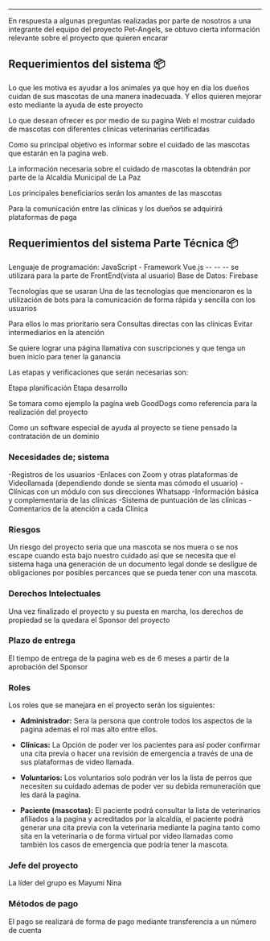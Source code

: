 ﻿
---
En respuesta a algunas preguntas realizadas por parte de nosotros a una integrante del equipo del proyecto Pet-Angels, se obtuvo cierta información relevante sobre el proyecto que quieren encarar


## **Requerimientos del sistema   📦**


Lo que les motiva es ayudar a los animales ya que hoy en día los dueños cuidan de sus mascotas de una manera inadecuada. Y ellos quieren mejorar esto mediante la ayuda de este proyecto

Lo que desean ofrecer es por medio de su pagina Web el mostrar cuidado de mascotas con diferentes clínicas veterinarias certificadas

Como su principal objetivo es informar sobre el cuidado de las mascotas que estarán en la pagina web.

La información necesaria sobre el cuidado de mascotas la obtendrán por parte de la Alcaldía Municipal de La Paz

Los principales beneficiarios serán los amantes de las mascotas

Para la comunicación entre las clínicas y los dueños se adquirirá plataformas de paga


## **Requerimientos del sistema  Parte Técnica 📦**

Lenguaje de programación: JavaScript - 
Framework Vue.js  -- -- -- se utilizara para la parte de FrontEnd(vista al usuario)
Base de Datos: Firebase

Tecnologías que se usaran
Una de las tecnologías que mencionaron es la utilización de bots para la comunicación de forma rápida y sencilla con los usuarios 


Para ellos lo mas prioritario sera
Consultas directas con las clínicas
Evitar intermediarios en la atención

Se quiere lograr una página llamativa con suscripciones y que tenga un buen inicio para tener la ganancia

Las etapas y verificaciones que serán necesarias son:

Etapa planificación
Etapa desarrollo

Se tomara como ejemplo la pagina web GoodDogs como referencia para la realización del proyecto

Como un software especial de ayuda al proyecto se tiene pensado la contratación de un dominio

### **Necesidades de; sistema**

-Registros de los usuarios
-Enlaces con Zoom y otras plataformas de Videollamada (dependiendo donde se sienta mas cómodo el usuario)
-Clínicas con un módulo con sus direcciones Whatsapp
-Información básica y complementaria de las clínicas
-Sistema de puntuación de las clínicas
-Comentarios de la atención a cada Clínica 

### **Riesgos**

Un riesgo del proyecto seria que una mascota se nos muera o se nos escape cuando esta bajo nuestro cuidado así que se necesita que el sistema  haga una generación de un documento legal donde se desligue de obligaciones por posibles percances que se pueda tener con una mascota.
### **Derechos Intelectuales**
Una vez finalizado el proyecto y su puesta en marcha, los derechos de propiedad se la quedara el Sponsor del proyecto

### **Plazo de entrega**
El tiempo de entrega de la pagina web es de 6 meses a partir de la aprobación del Sponsor 

### **Roles**
Los roles que se manejara en el proyecto serán los siguientes:

* **Administrador:** Sera la persona que controle todos los aspectos de la pagina ademas el rol mas alto entre ellos.

* **Clínicas:** La Opción de poder ver los pacientes para así poder confirmar una cita previa o hacer una revisión de emergencia a través de una de sus plataformas de video llamada.

* **Voluntarios:** Los voluntarios solo podrán ver los la lista de perros que necesiten su cuidado ademas de poder ver su debida remuneración que les dará la pagina.

* **Paciente (mascotas):** El paciente podrá consultar la lista de veterinarios afiliados a la pagina y acreditados por la alcaldía, el paciente podrá generar una cita previa con la veterinaria mediante la pagina tanto como sita en la veterinaria o de forma virtual por video llamadas como también los casos de emergencia que podría tener la mascota.

### **Jefe del proyecto**
La líder del grupo es Mayumi Nina

### **Métodos de pago**
El pago se realizará de forma de pago mediante transferencia a un número de cuenta

